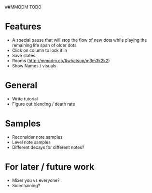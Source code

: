 ##MMODM TODO

# Features
* A special pause that will stop the flow of new dots while playing the remaining life span of older dots
* Click on column to lock it in
* Save states
* Rooms (http://mmodm.co/#whatsup/m3m3k2k2)
* Show Names / visuals

# General
* Write tutorial
* Figure out blending / death rate


# Samples
* Reconsider note samples
* Level note samples
* Different decays for different notes?


# For later / future work
* Mixer you vs everyone?
* Sidechaining?